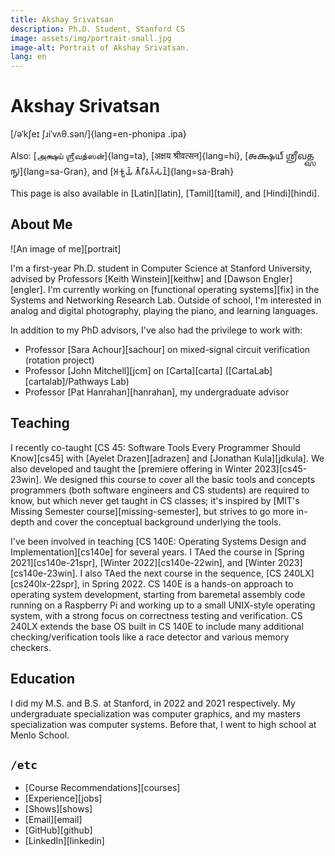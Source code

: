 ```yaml
---
title: Akshay Srivatsan
description: Ph.D. Student, Stanford CS
image: assets/img/portrait-small.jpg
image-alt: Portrait of Akshay Srivatsan.
lang: en
---
```


# Akshay Srivatsan

[/əˈkʃeɪ ʃɹiˈvʌθ.sən/]{lang=en-phonipa .ipa}

Also: [அக்ஷய் ஶ்ரீவத்ஸன்]{lang=ta}, [अक्षय श्रीवत्सन]{lang=hi}, [𑌅𑌕𑍍𑌷𑌯𑍍
𑌶𑍍𑌰𑍀𑌵𑌤𑍍𑌸𑌨𑍍]{lang=sa-Gran}, and [𑀅𑀓𑁆𑀱𑀬𑁆 𑀰𑁆𑀭𑀻𑀯𑀢𑁆𑀲𑀦𑁆]{lang=sa-Brah}

This page is also available in [Latin][latin], [Tamil][tamil], and
[Hindi][hindi].

## About Me

![An image of me][portrait]

I'm a first-year Ph.D. student in Computer Science at Stanford University,
advised by Professors [Keith Winstein][keithw] and [Dawson Engler][engler]. I'm
currently working on [functional operating systems][fix] in the Systems and
Networking Research Lab. Outside of school, I'm interested in analog and digital
photography, playing the piano, and learning languages.

In addition to my PhD advisors, I've also had the privilege to work with:

-   Professor [Sara Achour][sachour] on mixed-signal circuit verification
    (rotation project)
-   Professor [John Mitchell][jcm] on [Carta][carta]
    ([CartaLab][cartalab]/Pathways Lab)
-   Professor [Pat Hanrahan][hanrahan], my undergraduate advisor

## Teaching

I recently co-taught [CS 45: Software Tools Every Programmer Should Know][cs45]
with [Ayelet Drazen][adrazen] and [Jonathan Kula][jdkula]. We also developed and
taught the [premiere offering in Winter 2023][cs45-23win]. We designed this
course to cover all the basic tools and concepts programmers (both software
engineers and CS students) are required to know, but which never get taught in
CS classes; it's inspired by [MIT's Missing Semester course][missing-semester],
but strives to go more in-depth and cover the conceptual background underlying
the tools.

I've been involved in teaching [CS 140E: Operating Systems Design and
Implementation][cs140e] for several years. I TAed the course in [Spring
2021][cs140e-21spr], [Winter 2022][cs140e-22win], and [Winter
2023][cs140e-23win]. I also TAed the next course in the sequence, [CS
240LX][cs240lx-22spr], in Spring 2022. CS 140E is a hands-on approach to
operating system development, starting from baremetal assembly code running on a
Raspberry Pi and working up to a small UNIX-style operating system, with a
strong focus on correctness testing and verification. CS 240LX extends the base
OS built in CS 140E to include many additional checking/verification tools like
a race detector and various memory checkers.

## Education

I did my M.S. and B.S. at Stanford, in 2022 and 2021 respectively. My
undergraduate specialization was computer graphics, and my masters
specialization was computer systems. Before that, I went to high school at Menlo
School.

## `/etc`

-   [Course Recommendations][courses]
-   [Experience][jobs]
-   [Shows][shows]
-   [Email][email]
-   [GitHub][github]
-   [LinkedIn][linkedin]
